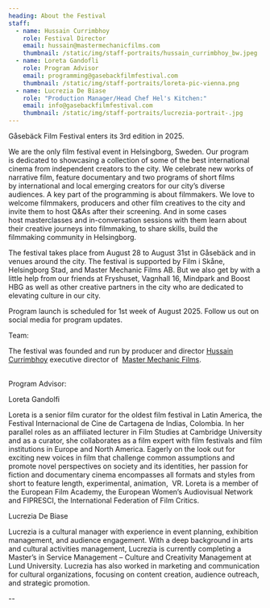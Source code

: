 ```yaml
---
heading: About the Festival
staff:
  - name: Hussain Currimbhoy
    role: Festival Director
    email: hussain@mastermechanicfilms.com
    thumbnail: /static/img/staff-portraits/hussain_currimbhoy_bw.jpeg
  - name: Loreta Gandofli
    role: Program Advisor
    email: programming@gasebackfilmfestival.com
    thumbnail: /static/img/staff-portraits/loreta-pic-vienna.png
  - name: Lucrezia De Biase
    role: "P﻿roduction Manager/Head Chef Hel's Kitchen:"
    email: info@gasebackfilmfestival.com
    thumbnail: /static/img/staff-portraits/lucrezia-portrait-.jpg
---
```

Gåsebäck Film Festival enters its 3rd edition in 2025. 

We are the only film festival event in Helsingborg, Sweden. Our program is dedicated to showcasing a collection of some of the best international cinema from independent creators to the city. We celebrate new works of narrative film, feature documentary and two programs of short films by international and local emerging creators for our city’s diverse audiences. A key part of the programming is about filmmakers. We love to welcome filmmakers, producers and other film creatives to the city and invite them to host Q&As after their screening. And in some cases host masterclasses and in-conversation sessions with them learn about their creative journeys into filmmaking, to share skills, build the filmmaking community in Helsingborg. 

The festival takes place from August 28 to August 31st in Gåsebäck and in venues around the city. The festival is supported by Film i Skåne, Helsingborg Stad, and Master Mechanic Films AB. But we also get by with a little help from our friends at Fryshuset, Vagnhall 16, Mindpark and Boost HBG as well as other creative partners in the city who are dedicated to elevating culture in our city. 

Program launch is scheduled for 1st week of August 2025. Follow us out on social media for program updates. 

Team:

The festival was founded and run by producer and director [Hussain Currimbhoy](https://hussain.studio/) executive director of  [Master Mechanic Films](https://mastermechanicfilms.com/).

\
Program Advisor:

Loreta Gandolfi

Loreta is a senior film curator for the oldest film festival in Latin America, the Festival Internacional de Cine de Cartagena de Indias, Colombia. In her parallel roles as an affiliated lecturer in Film Studies at Cambridge University and as a curator, she collaborates as a film expert with film festivals and film institutions in Europe and North America.​ Eagerly on the look out for ​exciting new voices ​in film that challenge common assumptions and promote novel perspectives on society and its identities, her passion for fiction and documentary cinema encompasses all formats and styles from short to feature length, experimental, animation,  VR. ​Loreta is a member of the European Film Academy, the European Women’s Audiovisual Network and FIPRESCI, the International Federation of Film Critics.

Lucrezia De Biase 

Lucrezia is a cultural manager with experience in event planning, exhibition management, and audience engagement. With a deep background in arts and cultural activities management, Lucrezia is currently completing a Master’s in Service Management – Culture and Creativity Management at Lund University. Lucrezia has also worked in marketing and communication for cultural organizations, focusing on content creation, audience outreach, and strategic promotion.

\--